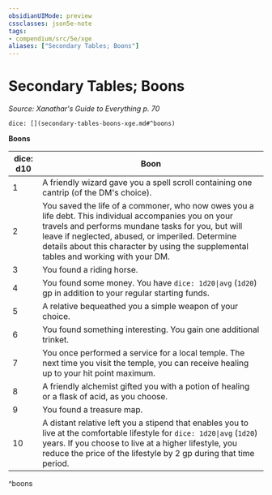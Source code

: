 ```yaml
---
obsidianUIMode: preview
cssclasses: json5e-note
tags:
- compendium/src/5e/xge
aliases: ["Secondary Tables; Boons"]
---
```

# Secondary Tables; Boons
*Source: Xanathar's Guide to Everything p. 70* 

`dice: [](secondary-tables-boons-xge.md#^boons)`

**Boons**

| dice: d10 | Boon |
|-----------|------|
| 1 | A friendly wizard gave you a spell scroll containing one cantrip (of the DM's choice). |
| 2 | You saved the life of a commoner, who now owes you a life debt. This individual accompanies you on your travels and performs mundane tasks for you, but will leave if neglected, abused, or imperiled. Determine details about this character by using the supplemental tables and working with your DM. |
| 3 | You found a riding horse. |
| 4 | You found some money. You have `dice: 1d20\|avg` (`1d20`) gp in addition to your regular starting funds. |
| 5 | A relative bequeathed you a simple weapon of your choice. |
| 6 | You found something interesting. You gain one additional trinket. |
| 7 | You once performed a service for a local temple. The next time you visit the temple, you can receive healing up to your hit point maximum. |
| 8 | A friendly alchemist gifted you with a potion of healing or a flask of acid, as you choose. |
| 9 | You found a treasure map. |
| 10 | A distant relative left you a stipend that enables you to live at the comfortable lifestyle for `dice: 1d20\|avg` (`1d20`) years. If you choose to live at a higher lifestyle, you reduce the price of the lifestyle by 2 gp during that time period. |
^boons